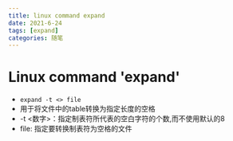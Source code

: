 ```yaml
---
title: linux command expand
date: 2021-6-24
tags: [expand]
categories: 随笔
---
```


# Linux command 'expand'
- `expand -t <> file`
- 用于将文件中的table转换为指定长度的空格
- -t <数字>：指定制表符所代表的空白字符的个数,而不使用默认的8
- file: 指定要转换制表符为空格的文件
